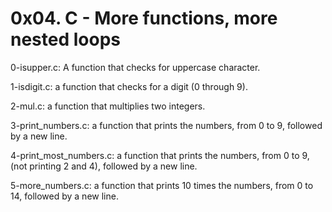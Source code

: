 # 0x04. C - More functions, more nested loops

0-isupper.c: A function that checks for uppercase character.

1-isdigit.c: a function that checks for a digit (0 through 9).

2-mul.c: a function that multiplies two integers.

3-print_numbers.c: a function that prints the numbers, from 0 to 9, followed by a new line.

4-print_most_numbers.c: a function that prints the numbers, from 0 to 9, (not printing 2 and 4), followed by a new line.

5-more_numbers.c: a function that prints 10 times the numbers, from 0 to 14, followed by a new line.
